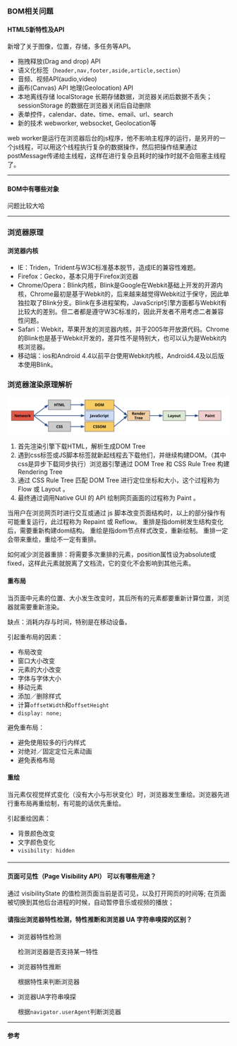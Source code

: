 ### BOM相关问题

#### HTML5新特性及API

新增了关于图像，位置，存储，多任务等API。

* 拖拽释放(Drag and drop) API   
* 语义化标签（`header,nav,footer,aside,article,section`）  
* 音频、视频API(audio,video)  
* 画布(Canvas) API  地理(Geolocation) API  
* 本地离线存储   localStorage 长期存储数据，浏览器关闭后数据不丢失；  sessionStorage 的数据在浏览器关闭后自动删除 
* 表单控件，calendar、date、time、email、url、search    
* 新的技术 webworker, websocket, Geolocation等

web worker是运行在浏览器后台的js程序，他不影响主程序的运行，是另开的一个js线程，可以用这个线程执行复杂的数据操作，然后把操作结果通过postMessage传递给主线程，这样在进行复杂且耗时的操作时就不会阻塞主线程了。



---

#### BOM中有哪些对象

问题比较大哈

---

### 浏览器原理

#### 浏览器内核

- IE：Triden，Trident与W3C标准基本脱节，造成IE的兼容性难题。
- Firefox：Gecko，基本只用于Firefox浏览器
- Chrome/Opera：Blink内核，Blink是Google在Webkit基础上开发的开源内核，Chrome最初是基于Webkit的，后来越来越觉得Webkit过于保守，因此单独拉取了Blink分支。Blink在多进程架构，JavaScript引擎方面都与Webkit有比较大的差别。但二者都是遵守W3C标准的，因此开发者不用考虑二者兼容性问题。
- Safari：Webkit，苹果开发的浏览器内核，并于2005年开放源代码。Chrome的Blink也是基于Webkit开发的，差异性不是特别大，也可以认为是Webkit内核浏览器。
- 移动端：ios和Android 4.4以前平台使用Webkit内核，Android4.4及以后版本使用Blink。

### 浏览器渲染原理解析

![img](images/browserRenderingPrinciple.jpeg)

1. 首先渲染引擎下载HTML，解析生成DOM Tree
2. 遇到css标签或JS脚本标签就新起线程去下载他们，并继续构建DOM。（其中css是异步下载同步执行）浏览器引擎通过 DOM Tree 和 CSS Rule Tree 构建 Rendering Tree
3. 通过 CSS Rule Tree 匹配 DOM Tree 进行定位坐标和大小，这个过程称为 Flow 或 Layout 。
4. 最终通过调用Native GUI 的 API 绘制网页画面的过程称为 Paint 。

当用户在浏览网页时进行交互或通过 js 脚本改变页面结构时，以上的部分操作有可能重复运行，此过程称为 Repaint 或 Reflow。 重排是指dom树发生结构变化后，需要重新构建dom结构。 重绘是指dom节点样式改变，重新绘制。 重排一定会带来重绘，重绘不一定有重排。

如何减少浏览器重排：将需要多次重排的元素，position属性设为absolute或fixed，这样此元素就脱离了文档流，它的变化不会影响到其他元素。



#### 重布局

当页面中元素的位置、大小发生改变时，其后所有的元素都要重新计算位置，浏览器就需要重新渲染。

缺点：消耗内存与时间，特别是在移动设备。

引起重布局的因素：

- 布局改变
- 窗口大小改变
- 元素的大小改变
- 字体与字体大小
- 移动元素
- 添加／删除样式
- 计算`offsetWidth`和`offsetHeight`
- `display: none;`

避免重布局：

- 避免使用较多的行内样式
- 对绝对／固定定位元素动画
- 避免表格布局

#### 重绘

当元素仅视觉样式变化（没有大小与形状变化）时，浏览器发生重绘。浏览器先进行重布局再重绘制，有可能的话优先重绘。

引起重绘因素：

- 背景颜色改变
- 文字颜色变化
- `visibility: hidden`

#### 

---

#### 页面可见性（Page Visibility API） 可以有哪些用途？

  通过 visibilityState 的值检测页面当前是否可见，以及打开网页的时间等;
  在页面被切换到其他后台进程的时候，自动暂停音乐或视频的播放；

#### 请指出浏览器特性检测，特性推断和浏览器 UA 字符串嗅探的区别？

- 浏览器特性检测

  检测浏览器是否支持某一特性

- 浏览器特性推断

  根据特性来判断浏览器

- 浏览器UA字符串嗅探

  根据`navigator.userAgent`判断浏览器

---

#### 参考

[^1]: https://github.com/markyun/My-blog/tree/master/Front-end-Developer-Questions/Questions-and-Answers

